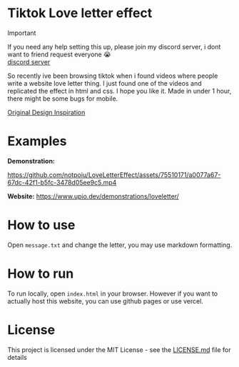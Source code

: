 # Tiktok Love letter effect
> [!IMPORTANT]  
> If you need any help setting this up, please join my discord server, i dont want to friend request everyone 😭<br>[discord server](https://discord.gg/nue7sWhThk)

So recently ive been browsing tiktok when i found videos where people write a website love letter thing. I just found one of the videos and replicated
the effect in html and css. I hope you like it. Made in under 1 hour, there might be some bugs for mobile.

[Original Design Inspiration](https://www.tiktok.com/@roizenx/video/7329961394260987141)

# Examples

**Demonstration:**

https://github.com/notpoiu/LoveLetterEffect/assets/75510171/a0077a67-67dc-42f1-b5fc-3478d05ee9c5.mp4

**Website:**
https://www.upio.dev/demonstrations/loveletter/


# How to use
Open `message.txt` and change the letter, you may use markdown formatting.

# How to run
To run locally, open `index.html` in your browser.
However if you want to actually host this website, you can use github pages or use vercel.

# License
This project is licensed under the MIT License - see the [LICENSE.md](LICENSE.md) file for details
